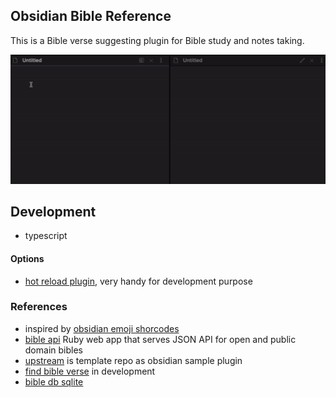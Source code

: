 ## Obsidian Bible Reference
This is a Bible verse suggesting plugin for Bible study and notes taking.

![0.1.1 obsidian bible reference demo](demo/bible-reference-0.1.1.gif)

## Development
- typescript

#### Options
- [hot reload plugin](https://github.com/pjeby/hot-reload), very handy for development purpose


### References
- inspired by [obsidian emoji shorcodes](https://github.com/phibr0/obsidian-emoji-shortcodes)
- [bible api](https://bible-api.com/) Ruby web app that serves JSON API for open and public domain bibles
- [upstream](https://github.com/obsidianmd/obsidian-sample-plugin) is template repo as obsidian sample plugin
- [find bible verse](https://github.com/tim-hub/FindBibleVerse) in development
- [bible db sqlite](https://github.com/tim-hub/bible_databases)
